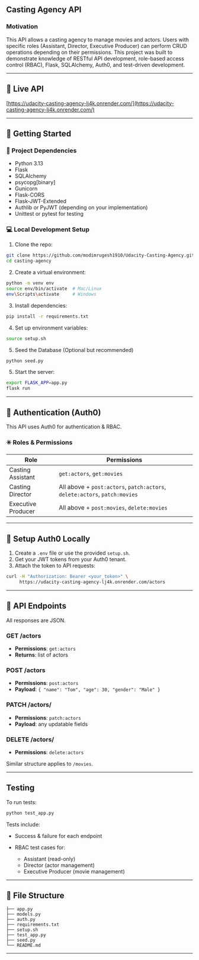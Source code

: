 ## Casting Agency API

### Motivation

This API allows a casting agency to manage movies and actors. Users with specific roles (Assistant, Director, Executive Producer) can perform CRUD operations depending on their permissions. This project was built to demonstrate knowledge of RESTful API development, role-based access control (RBAC), Flask, SQLAlchemy, Auth0, and test-driven development.

---

## 🔗 Live API

[https://udacity-casting-agency-lj4k.onrender.com/](https://udacity-casting-agency-lj4k.onrender.com/)

---

## 🧪 Getting Started

### 🔧 Project Dependencies

* Python 3.13
* Flask
* SQLAlchemy
* psycopg\[binary]
* Gunicorn
* Flask-CORS
* Flask-JWT-Extended
* Authlib or PyJWT (depending on your implementation)
* Unittest or pytest for testing

### 💻 Local Development Setup

1. Clone the repo:

```bash
git clone https://github.com/modimrugesh1910/Udacity-Casting-Agency.git
cd casting-agency
```

2. Create a virtual environment:

```bash
python -m venv env
source env/bin/activate  # Mac/Linux
env\Scripts\activate     # Windows
```

3. Install dependencies:

```bash
pip install -r requirements.txt
```

4. Set up environment variables:

```bash
source setup.sh
```

5. Seed the Database (Optional but recommended)

```bash
python seed.py
```

5. Start the server:

```bash
export FLASK_APP=app.py
flask run
```

---


## 🔐 Authentication (Auth0)

This API uses Auth0 for authentication & RBAC.

### ✳️ Roles & Permissions

| Role               | Permissions                                                                |
| ------------------ | -------------------------------------------------------------------------- |
| Casting Assistant  | `get:actors`, `get:movies`                                                 |
| Casting Director   | All above + `post:actors`, `patch:actors`, `delete:actors`, `patch:movies` |
| Executive Producer | All above + `post:movies`, `delete:movies`                                 |

---

## 🔑 Setup Auth0 Locally

1. Create a `.env` file or use the provided `setup.sh`.
2. Get your JWT tokens from your Auth0 tenant.
3. Attach the token to API requests:

```bash
curl -H "Authorization: Bearer <your_token>" \
     https://udacity-casting-agency-lj4k.onrender.com/actors
```

---

## 📑 API Endpoints

All responses are JSON.

### GET /actors

* **Permissions**: `get:actors`
* **Returns**: list of actors

### POST /actors

* **Permissions**: `post:actors`
* **Payload**: `{ "name": "Tom", "age": 30, "gender": "Male" }`

### PATCH /actors/<id>

* **Permissions**: `patch:actors`
* **Payload**: any updatable fields

### DELETE /actors/<id>

* **Permissions**: `delete:actors`

Similar structure applies to `/movies`.

---

## Testing

To run tests:

```bash
python test_app.py
```

Tests include:

* Success & failure for each endpoint
* RBAC test cases for:

  * Assistant (read-only)
  * Director (actor management)
  * Executive Producer (movie management)

---

## 📁 File Structure

```
├── app.py
├── models.py
├── auth.py
├── requirements.txt
├── setup.sh
├── test_app.py
├── seed.py
└── README.md
```

---

